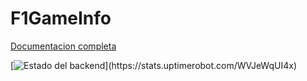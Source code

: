# F1GameInfo
<p><a href="https://github.com/LuisArjona/proyecto/blob/main/DocumentacionJunta.pdf">Documentacion completa</a></p>


[![Estado del backend]([https://img.shields.io/uptimerobot/status/m800669056](https://img.shields.io/uptimerobot/status/m800669056-cb9fbd2ec9835942f26439ea))](https://stats.uptimerobot.com/WVJeWqUI4x)
